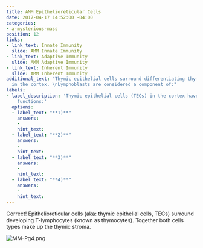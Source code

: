 ```yaml
---
title: AMM Epithelioreticular Cells
date: 2017-04-17 14:52:00 -04:00
categories:
- a-mysterious-mass
position: 12
links:
- link_text: Innate Immunity
  slide: AMM Innate Immunity
- link_text: Adaptive Immunity
  slide: AMM Adaptive Immunity
- link_text: Inherent Immunity
  slide: AMM Inherent Immunity
additional_text: "Thymic epithelial cells surround differentiating thymocytes (T-lymphoblasts)
  in the cortex. \nLymphoblasts are considered a component of:"
labels:
- label_description: 'Thymic epithelial cells (TECs) in the cortex have 4 important
    functions:'
  options:
  - label_text: "**1)**"
    answers:
    - 
    hint_text: 
  - label_text: "**2)**"
    answers:
    - 
    hint_text: 
  - label_text: "**3)**"
    answers:
    - 
    hint_text: 
  - label_text: "**4)**"
    answers:
    - 
    hint_text: 
---
```


Correct! Epithelioreticular cells (aka: thymic epithelial cells, TECs) surround developing T-lymphocytes (known as thymocytes). Together both cells types make up the thymic stroma.

![MM-Pg4.png](/uploads/MM-Pg4.png)